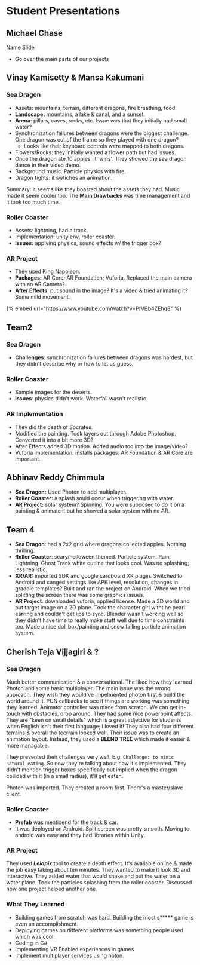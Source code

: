 # Student Presentations

## Michael Chase

Name Slide

* Go over the main parts of our projects

## Vinay Kamisetty & Mansa Kakumani

### **Sea Dragon**

* Assets: mountains, terrain, different dragons, fire breathing, food.
* **Landscape:** mountains, a lake & canal, and a sunset.
* **Arena**: pillars, caves, rocks, etc. Issue was that they initially had small water?
* Synchronization failures between dragons were the biggest challenge. One dragon was out of the frame so they played with one dragon?&#x20;
  * Looks like their keyboard controls were mapped to both dragons.
* Flowers/Rocks: they initially wanted a flower path but had issues.
* Once the dragon ate 10 apples, it 'wins'. They showed the sea dragon dance in their video demo.
* Background music. Particle physics with fire.&#x20;
* Dragon fights: it swtiches an animation.&#x20;

Summary: it seems like they boasted about the assets they had. Music made it seem cooler too. The **Main Drawbacks** was time management and it took too much time.&#x20;

### Roller Coaster

* Assets: lightning, had a track.
* Implementation: unity env, roller coaster.
* **Issues:** applying physics, sound effects w/ the trigger box?

### AR Project

* They used King Napoleon.&#x20;
* **Packages:** AR Core; AR Foundation; Vuforia. Replaced the main camera with an AR Camera?&#x20;
* **After Effects**: put sound in the image? It's a video & tried animating it? Some mild movement.

{% embed url="https://www.youtube.com/watch?v=PfVBb4ZEhq8" %}

## Team2

### Sea Dragon

* **Challenges**: synchronization failures between dragons was hardest, but they didn't describe why or how to let us guess.

### Roller Coaster

* Sample images for the deserts.
* **Issues**: physics didn't work. Waterfall wasn't realistic.

### AR Implementation

* They did the death of Socrates.
* Modified the painting. Took layers out through Adobe Photoshop. Converted it into a bit more 3D?&#x20;
* After Effects added 3D motion. Added audio too into the image/video?&#x20;
* Vuforia implementation: installs packages. AR Foundation & AR Core are important.

## Abhinav Reddy Chimmula

* **Sea Dragon:** Used Photon to add multiplayer.&#x20;
* **Roller Coaster:** a splash sould occur when triggering with water.
* **AR Project:** solar system? Spinning. You were supposed to do it on a painting & animate it but he showed a solar system with no AR.

## Team 4

* **Sea Dragon**: had a 2x2 grid where dragons collected apples. Nothing thrilling.
* **Roller Coaster**: scary/holloween themed. Particle system. Rain. Lightning. Ghost Track white outline that looks cool. Was no splashing; less realistic.
* **XR/AR:** imported SDK and google cardboard XR plugin. Switched to Android and canged settings like APK level, resolution, changes in graddle templates? Built and ran the project on Android. When we tried splitting the screen there was some graphics issues.&#x20;
* **AR Project**: downloaded vuforia, applied license. Made a 3D world and put target image on a 2D plane. Took the character girl witht he pearl earring and couldn't get lips to sync. Blender wasn't working well so they didn't have time to really make stuff well due to time constraints too. Made a nice doll box/painting and snow falling particle animation system.&#x20;

## Cherish Teja Vijjagiri & ?

### Sea Dragon

Much better communication & a conversational. The liked how they learned Photon and some basic multiplayer. The main issue was the wrong approach. They wish they would've impelmented photon first & build the world around it. PUN callbacks to see if things are working was something they learned. Animator controller was made from scratch. We can get in-touch with obstacles, drop around. They had some nice powerpoint affects. They are "keen on small details" which is a great adjective for students when English isn't their first language; I loved it! They also had four different terrains & overall the teerrain looked well. Their issue was to create an animation layout. Instead, they used a **BLEND TREE** which made it easier & more managable.&#x20;

They presented their challenges very well. E.g. `Challenge: to mimic natural eating`. So now they're talking about how it's implemented. They didn't mention trigger boxes specifically but implied when the dragon collided with it (in a small radius), it'll get eaten.

Photon was imported. They created a room first. There's a master/slave client.&#x20;

### Roller Coaster

* **Prefab** was mentioend for the track & car.&#x20;
* It was deployed on Android. Split screen was pretty smooth. Moving to android was easy and they had libraries within Unity.

### AR Project

They used _**Leiapix**_ tool to create a depth effect. It's available online & made the job easy taking about ten minutes. They wanted to make it look 3D and interactive. They added water that would shake and put the water on a water plane. Took the particles splashing from the roller coaster. Discussed how one project helped another one.

### What They Learned

* Building games from scratch was hard. Building the most s\*\*\*\*\* game is even an accomplishment.&#x20;
* Deploying games on different platforms was something people used which was cool.
* Coding in C#
* Implementing VR Enabled experiences in games
* Implement multiplayer services using hoton.




